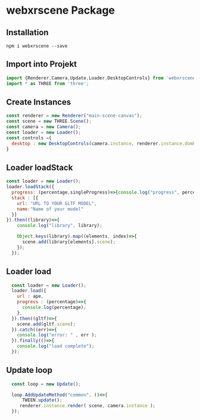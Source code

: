 # webxrscene Package

## Installation
`npm i webxrscene --save`

## Import into Projekt
```js
import {Renderer,Camera,Update,Loader,DesktopControls} from 'webxrscene';
import * as THREE from 'three';
```

## Create Instances

```js
const renderer = new Renderer("main-scene-canvas");
const scene = new THREE.Scene();
const camera = new Camera();
const loader = new Loader();
const controls ={
  desktop : new DesktopControls(camera.instance, renderer.instance.domElement)
}
```

## Loader loadStack
```js
const loader = new Loader();
loader.loadStack({
  progress: (percentage,singleProgress)=>{console.log("progress", percentage,singleProgress);},
  stack : [{
    url: "URL TO YOUR GLTF MODEL",
    name:"Name of your model"
  }]
}).then((library)=>{
    console.log("library", library);

    Object.keys(library).map((elements, index)=>{
      scene.add(library[elements].scene);
    });
  });
```

## Loader load
```js
  const loader = new Loader();
  loader.load({
    url : ape,
    progress : (percentage)=>{
      console.log(percentage);
    },
  }).then((gltf)=>{
    scene.add(gltf.scene);
  }).catch((err)=>{
    console.log("error: " , err );
  }).finally(()=>{
    console.log("load complete");
  });
```


## Update loop
```js
  const loop = new Update();

  loop.AddUpdateMethod("common", ()=>{
      TWEEN.update();
     renderer.instance.render( scene, camera.instance );
  });
```
